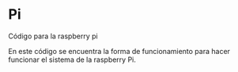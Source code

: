 # Pi
Código para la raspberry pi

En este código se encuentra la forma de funcionamiento para hacer funcionar el sistema de la raspberry Pi.
